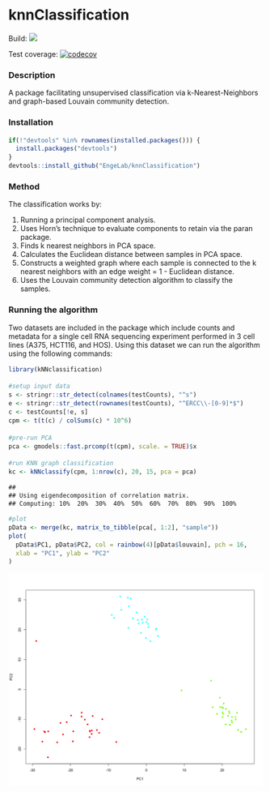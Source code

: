 knnClassification
================

Build:
<a href="https://travis-ci.org/jasonserviss/sp.scRNAseq"><img src="https://travis-ci.org/EngeLab/kNNclassification.svg?branch=master"></a>

Test coverage:
[![codecov](https://codecov.io/gh/EngeLab/knnClassification/branch/master/graph/badge.svg)](https://codecov.io/gh/EngeLab/knnClassification)

### Description

A package facilitating unsupervised classification via
k-Nearest-Neighbors and graph-based Louvain community detection.

### Installation

``` r
if(!"devtools" %in% rownames(installed.packages())) {
  install.packages("devtools")
}
devtools::install_github("EngeLab/knnClassification")
```

### Method

The classification works by:

1.  Running a principal component analysis.  
2.  Uses Horn’s technique to evaluate components to retain via the paran
    package.
3.  Finds k nearest neighbors in PCA space.  
4.  Calculates the Euclidean distance between samples in PCA space.  
5.  Constructs a weighted graph where each sample is connected to the k
    nearest neighbors with an edge weight = 1 - Euclidean distance.  
6.  Uses the Louvain community detection algorithm to classify the
    samples.

### Running the algorithm

Two datasets are included in the package which include counts and
metadata for a single cell RNA sequencing experiment performed in 3 cell
lines (A375, HCT116, and HOS). Using this dataset we can run the
algorithm using the following commands:

``` r
library(kNNclassification)

#setup input data
s <- stringr::str_detect(colnames(testCounts), "^s")
e <- stringr::str_detect(rownames(testCounts), "^ERCC\\-[0-9]*$")
c <- testCounts[!e, s]
cpm <- t(t(c) / colSums(c) * 10^6)

#pre-run PCA
pca <- gmodels::fast.prcomp(t(cpm), scale. = TRUE)$x

#run KNN graph classification
kc <- kNNclassify(cpm, 1:nrow(c), 20, 15, pca = pca)
```

    ## 
    ## Using eigendecomposition of correlation matrix.
    ## Computing: 10%  20%  30%  40%  50%  60%  70%  80%  90%  100%

``` r
#plot
pData <- merge(kc, matrix_to_tibble(pca[, 1:2], "sample"))
plot(
  pData$PC1, pData$PC2, col = rainbow(4)[pData$louvain], pch = 16, 
  xlab = "PC1", ylab = "PC2"
)
```

<img src="inst/README_files/README-unnamed-chunk-3-1.png" style="display: block; margin: auto;" />

